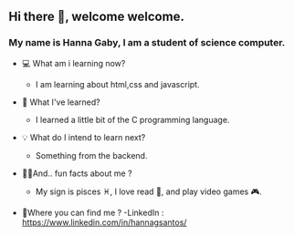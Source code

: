 ## Hi there 👋, welcome welcome.

### My name is Hanna Gaby, I am a student of science computer.
   * 💻 What am i learning now?
      - I am learning about html,css and javascript.
      
   * 📗 What I've learned?  
      - I learned a little bit of the C programming language.
      
   * 💡 What do I intend to learn next?
     - Something from the backend.
      
   * 👩‍💻And.. fun facts about me ?
     - My sign is pisces ♓, I love read 📖, and play video games 🎮.
     
   * 📲Where you can find me ?
    -LinkedIn : https://www.linkedin.com/in/hannagsantos/

